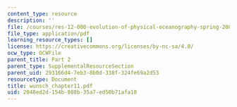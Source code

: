 ```yaml
---
content_type: resource
description: ''
file: /courses/res-12-000-evolution-of-physical-oceanography-spring-2007/2048ed2d154b088b35a7ed50b71afa10_wunsch_chapter11.pdf
file_type: application/pdf
learning_resource_types: []
license: https://creativecommons.org/licenses/by-nc-sa/4.0/
ocw_type: OCWFile
parent_title: Part 2
parent_type: SupplementalResourceSection
parent_uid: 293166d4-7eb3-8b0d-338f-324fe69a2d53
resourcetype: Document
title: wunsch_chapter11.pdf
uid: 2048ed2d-154b-088b-35a7-ed50b71afa10
---
```

